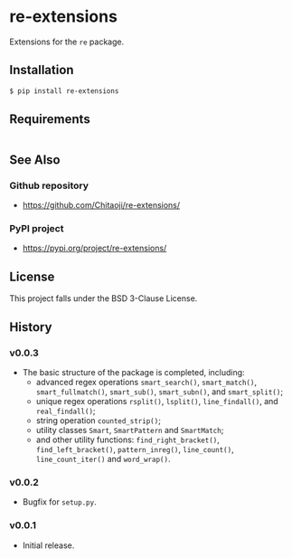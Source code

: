 # re-extensions
Extensions for the `re` package.

## Installation
```sh
$ pip install re-extensions
```

## Requirements
```txt

```

## See Also
### Github repository
* https://github.com/Chitaoji/re-extensions/

### PyPI project
* https://pypi.org/project/re-extensions/

## License
This project falls under the BSD 3-Clause License.

## History
### v0.0.3
* The basic structure of the package is completed, including:
  * advanced regex operations `smart_search()`, `smart_match()`, `smart_fullmatch()`, `smart_sub()`, `smart_subn()`, and `smart_split()`;
  * unique regex operations `rsplit()`, `lsplit()`, `line_findall()`, and `real_findall()`;
  * string operation `counted_strip()`;
  * utility classes `Smart`, `SmartPattern` and `SmartMatch`;
  * and other utility functions: `find_right_bracket()`, `find_left_bracket()`, `pattern_inreg()`, `line_count()`, `line_count_iter()` and `word_wrap()`.


### v0.0.2
* Bugfix for `setup.py`.

### v0.0.1
* Initial release.